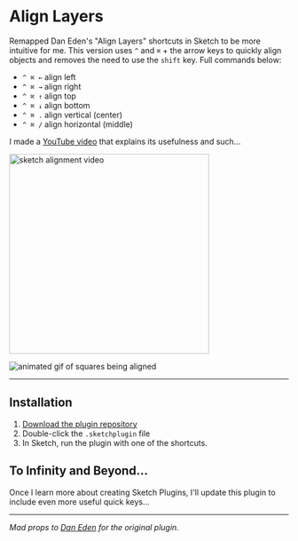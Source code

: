 # Align Layers
Remapped Dan Eden's "Align Layers" shortcuts in Sketch to be more intuitive for me. This version uses `^` and `⌘` + the arrow keys to quickly align objects and removes the need to use the `shift` key. Full commands below:

- `^ ⌘ ←` align left 
- `^ ⌘ →` align right 
- `^ ⌘ ↑` align top 
- `^ ⌘ ↓` align bottom 
- `^ ⌘ .` align vertical (center)
- `^ ⌘ /` align horizontal (middle)

I made a [YouTube video](https://www.youtube.com/watch?v=Wk5pYsy4OEE) that explains its usefulness and such...

<a href="https://www.youtube.com/watch?v=Wk5pYsy4OEE"><img src="https://d3vv6lp55qjaqc.cloudfront.net/items/3K3t0C1m382e0i2f2K0Y/youtube-thumb.png" alt="sketch alignment video" width="360" /></a>

![animated gif of squares being aligned](https://d3vv6lp55qjaqc.cloudfront.net/items/3e3i2R3u1g3V1C1N3W0s/align-objects.gif?X-CloudApp-Visitor-Id=357730&v=7bc6afe5)

---

## Installation
1. [Download the plugin repository](https://github.com/mds/sketch-shortcuts/archive/master.zip)
2. Double-click the `.sketchplugin` file
3. In Sketch, run the plugin with one of the shortcuts.

## To Infinity and Beyond...
Once I learn more about creating Sketch Plugins, I'll update this plugin to include even more useful quick keys...

---

_Mad props to [Dan Eden](http://twitter.com/_dte) for the original plugin._
